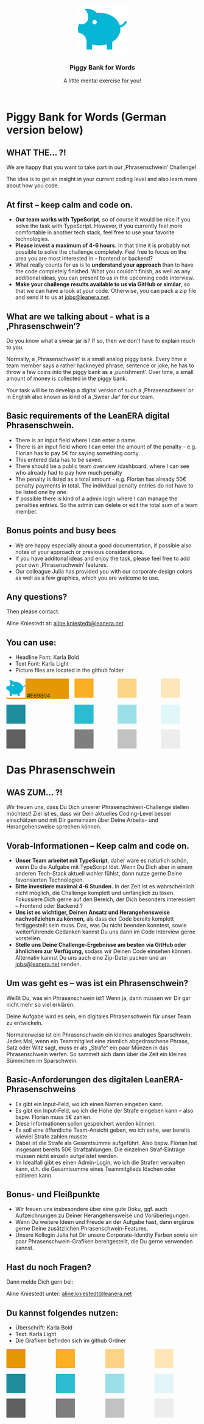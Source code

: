 <p align="center">
  <img src="./.github/noun-piggy-bank-131970.svg" alt="" width="128" height="128">
</p>

<h3 align="center">Piggy Bank for Words</h3>

<p align="center">
  A little mental exercise for you!
</p>

<br>

# Piggy Bank for Words (German version below)
## WHAT THE... ?!

We are happy that you want to take part in
our ‚Phrasenschwein‘ Challenge!

The idea is to get an insight in your current
coding level and also learn more about
how you code.
## At first – keep calm and code on.

- __Our team works with TypeScript__, so of course it would be nice if you solve the task with TypeScript.
However, if you currently feel more comfortable in another tech stack, feel free to use your favorite
technologies.
- __Please invest a maximum of 4-6 hours.__ In that time it is probably not possible to solve the challenge
completely. Feel free to focus on the area you are most interested in - frontend or backend?
- What really counts for us is to __understand your approach__ than to have the code completely finished. What
you couldn't finish, as well as any additional ideas, you can present to us in the upcoming code interview.
- __Make your challenge results available to us via GitHub or similar__, so that we can have a look at your
code. Otherwise, you can pack a zip file and send it to us at jobs@leanera.net.

## What are we talking about - what is a ‚Phrasenschwein‘?

Do you know what a swear jar is? If so, then we don't have to
explain much to you.

Normally, a ‚Phrasenschwein‘ is a small analog piggy bank.
Every time a team member says a rather hackneyed phrase,
sentence or joke, he has to throw a few coins into the piggy
bank as a ‚punishment‘. Over time, a small amount of money
is collected in the piggy bank.

Your task will be to develop a digital version of such a
‚Phrasenschwein‘ or in English also known as kind of a 
‚Swear Jar‘ for our team.

## Basic requirements of the LeanERA digital Phrasenschwein.

- There is an input field where I can enter a name.
- There is an input field where I can enter the amount of the penalty - e.g. Florian has to pay 5€ for saying
something corny.
- This entered data has to be saved.
- There should be a public team overview /dashboard, where I can see who already had to pay how much penalty
- The penalty is listed as a total amount - e.g. Florian has already 50€ penalty payments in total. The individual
penalty entries do not have to be listed one by one.
- If possible there is kind of a admin login where I can manage the penalties entries. So the admin can delete or
edit the total sum of a team member.

## Bonus points and busy bees

- We are happy especially about a good 
documentation, if possible also notes of your 
approach or previous considerations.
- If you have additonal ideas and enjoy the task, 
please feel free to add your own ‚Phrasenschwein‘ features.
- Our colleague Julia has provided you with our corporate 
design colors as well as a few graphics, which you are welcome to use.

## Any questions?

Then please contact: 

Aline Kniestedt 
at: aline.kniestedt@leanera.net

## You can use:

- Headline Font: Karla Bold
- Text Font: Karla Light
- Picture files are located in the github folder



<div style="display: grid; grid-template-rows: auto; grid-area-columns: auto; gap: 15px;">
  <div style="grid-column-start: 1; grid-column-end: 1; grid-row-start: 1; grid-row-end: 1; background: #E69804;">
    <div>
      <img src="./.github/noun-piggy-bank-131970.svg" alt="" style="width: 50px; height: 50px">
      <span>#E69804</span>
    </div>
  </div>
  <div style="grid-column-start: 2; grid-column-end: 2; grid-row-start: 1; grid-row-end: 1; background: #FBB023; width: 50px; height: 50px">
  </div>
  <div style="grid-column-start: 3; grid-column-end: 3; grid-row-start: 1; grid-row-end: 1; background: #FDD487; width: 50px; height: 50px">
  </div>
  <div style="grid-column-start: 4; grid-column-end: 4; grid-row-start: 1; grid-row-end: 1; background: #FEE6B9; width: 50px; height: 50px">
  </div>
  <div style="grid-column-start: 1; grid-column-end: 1; grid-row-start: 2; grid-row-end: 2; background: #208D9E; width: 50px; height: 50px">
  </div>
  <div style="grid-column-start: 2; grid-column-end: 2; grid-row-start: 2; grid-row-end: 2; background: #2BBCD2; width: 50px; height: 50px">
  </div>
  <div style="grid-column-start: 3; grid-column-end: 3; grid-row-start: 2; grid-row-end: 2; background: #9BDFE9; width: 50px; height: 50px">
  </div>
  <div style="grid-column-start: 4; grid-column-end: 4; grid-row-start: 2; grid-row-end: 2; background: #E1F6F9; width: 50px; height: 50px">
  </div>
  <div style="grid-column-start: 1; grid-column-end: 1; grid-row-start: 3; grid-row-end: 3; background: #5F5F5F; width: 50px; height: 50px">
  </div>
  <div style="grid-column-start: 2; grid-column-end: 2; grid-row-start: 3; grid-row-end: 3; background: #7F7F7F; width: 50px; height: 50px">
  </div>
  <div style="grid-column-start: 3; grid-column-end: 3; grid-row-start: 3; grid-row-end: 3; background: #C2C2C2; width: 50px; height: 50px">
  </div>
  <div style="grid-column-start: 4; grid-column-end: 4; grid-row-start: 3; grid-row-end: 3; background: #EDEDED; width: 50px; height: 50px">
  </div>
</div>

 


<!-- |#E69804|#FBB023|#FDD487|#FEE6B9|
|-------|-------|-------|-------|
|#208D9E|#2BBND2|#9BDFE9|#E1F6F9|
|#5F5F5F|#7F7F7F|#C2C2C2|#EDEDED|
 -->


#
#  Das Phrasenschwein

## WAS ZUM... ?!

Wir freuen uns, dass Du Dich unserer Phrasenschwein-Challenge stellen möchtest!
Ziel ist es, dass wir Dein aktuelles Coding-Level besser einschätzen und mit Dir gemeinsam über Deine Arbeits- und
Herangehensweise sprechen können.

## Vorab-Informationen – Keep calm and code on.

- __Unser Team arbeitet mit TypeScript__, daher wäre es natürlich schön, wenn Du die Aufgabe mit TypeScript
löst. Wenn Du Dich aber in einem anderen Tech-Stack aktuell wohler fühlst, dann nutze gerne Deine
favorisierten Technologien.
- __Bitte investiere maximal 4-6 Stunden.__ In der Zeit ist es wahrscheinlich nicht möglich, die Challenge
komplett und umfänglich zu lösen. Fokussiere Dich gerne auf den Bereich, der Dich besonders interessiert
– Frontend oder Backend ?
- __Uns ist es wichtiger, Deinen Ansatz und Herangehensweise nachvollziehen zu können,__ als dass der
Code bereits komplett fertiggestellt sein muss. Das, was Du nicht beenden konntest, sowie weiterführende
Gedanken kannst Du uns dann im Code Interview gerne vorstellen.
- __Stelle uns Deine Challenge-Ergebnisse am besten via GitHub oder ähnlichem zur Verfügung,__ sodass
wir Deinen Code einsehen können. Alternativ kannst Du uns auch eine Zip-Datei packen und an
jobs@leanera.net senden.

## Um was geht es – was ist ein Phrasenschwein?

Weißt Du, was ein Phrasenschwein ist? Wenn ja, dann
müssen wir Dir gar nicht mehr so viel erklären.

Deine Aufgabe wird es sein, ein digitales Phrasenschwein für
unser Team zu entwickeln.

Normalerweise ist ein Phrasenschwein ein kleines analoges
Sparschwein. Jedes Mal, wenn ein Teammitglied eine
ziemlich abgedroschene Phrase, Satz oder Witz sagt, muss er
als „Strafe“ ein paar Münzen in das Phrasenschwein werfen.
So sammelt sich dann über die Zeit ein kleines Sümmchen
im Sparschwein.

## Basic-Anforderungen des digitalen LeanERA-Phrasenschweins

- Es gibt ein Input-Feld, wo ich einen Namen eingeben kann.
- Es gibt ein Input-Feld, wo ich die Höhe der Strafe eingeben kann – also bspw. Florian muss 5€ zahlen.
- Diese Informationen sollen gespeichert werden können.
- Es soll eine öffentliche Team-Ansicht geben, wo ich sehe, wer bereits wieviel Strafe zahlen musste.
- Dabei ist die Strafe als Gesamtsumme aufgeführt. Also bspw. Florian hat insgesamt bereits 50€
Strafzahlungen. Die einzelnen Straf-Einträge müssen nicht einzeln aufgelistet werden.
- Im Idealfall gibt es einen Admin-Login, wo ich die Strafen verwalten kann, d.h. die Gesamtsumme eines
Teammitglieds löschen oder editieren kann.

## Bonus- und Fleißpunkte

- Wir freuen uns insbesondere über eine gute Doku, ggf. auch Aufzeichnungen zu Deiner Herangehensweise und Vorüberlegungen.
- Wenn Du weitere Ideen und Freude an der Aufgabe hast, dann ergänze gerne Deine zusätzlichen Phrasenschwein-Features.
- Unsere Kollegin Julia hat Dir unsere Corporate-Identity Farben sowie ein paar Phrasenschwein-Grafiken bereitgestellt, die Du gerne verwenden kannst. 

## Hast du noch Fragen? 

Dann melde Dich gern bei:

Aline Kniestedt 
unter: aline.kniestedt@leanera.net

## Du kannst folgendes nutzen: 

- Überschrift: Karla Bold
- Text: Karla Light
- Die Grafiken befinden sich im github Ordner

<div style='display: grid; grid-template-rows: auto; grid-template-columns: auto; gap: 15px;'>
  <div style="grid-column-start: 1; grid-column-end: 1; grid-row-start: 1; grid-row-end: 1; background-color: #E69804; width: 50px; height: 50px">
  </div>
  <div style="grid-column-start: 2; grid-column-end: 2; grid-row-start: 1; grid-row-end: 1; background-color: #FBB023; width: 50px; height: 50px">
  </div>
  <div style="grid-column-start: 3; grid-column-end: 3; grid-row-start: 1; grid-row-end: 1; background-color: #FDD487; width: 50px; height: 50px">
  </div>
  <div style="grid-column-start: 4; grid-column-end: 4; grid-row-start: 1; grid-row-end: 1; background-color: #FEE6B9; width: 50px; height: 50px">
  </div>
  <div style="grid-column-start: 1; grid-column-end: 1; grid-row-start: 2; grid-row-end: 2; background-color: #208D9E; width: 50px; height: 50px">
  </div>
  <div style="grid-column-start: 2; grid-column-end: 2; grid-row-start: 2; grid-row-end: 2; background-color: #2BBCD2; width: 50px; height: 50px">
  </div>
  <div style="grid-column-start: 3; grid-column-end: 3; grid-row-start: 2; grid-row-end: 2; background-color: #9BDFE9; width: 50px; height: 50px">
  </div>
  <div style="grid-column-start: 4; grid-column-end: 4; grid-row-start: 2; grid-row-end: 2; background-color: #E1F6F9; width: 50px; height: 50px">
  </div>
  <div style="grid-column-start: 1; grid-column-end: 1; grid-row-start: 3; grid-row-end: 3; background-color: #5F5F5F; width: 50px; height: 50px">
  </div>
  <div style="grid-column-start: 2; grid-column-end: 2; grid-row-start: 3; grid-row-end: 3; background-color: #7F7F7F; width: 50px; height: 50px">
  </div>
  <div style="grid-column-start: 3; grid-column-end: 3; grid-row-start: 3; grid-row-end: 3; background-color: #C2C2C2; width: 50px; height: 50px">
  </div>
  <div style="grid-column-start: 4; grid-column-end: 4; grid-row-start: 3; grid-row-end: 3; background-color: #EDEDED; width: 50px; height: 50px">
  </div>
</div>